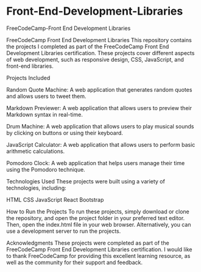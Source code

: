 # Front-End-Development-Libraries
 FreeCodeCamp-Front End Development Libraries
 
 
 FreeCodeCamp Front End Development Libraries
This repository contains the projects I completed as part of the FreeCodeCamp Front End Development Libraries certification.
These projects cover different aspects of web development, such as responsive design, CSS, JavaScript, and front-end libraries.

Projects Included

Random Quote Machine: A web application that generates random quotes and allows users to tweet them.

Markdown Previewer: A web application that allows users to preview their Markdown syntax in real-time.

Drum Machine: A web application that allows users to play musical sounds by clicking on buttons or using their keyboard.

JavaScript Calculator: A web application that allows users to perform basic arithmetic calculations.

Pomodoro Clock: A web application that helps users manage their time using the Pomodoro technique.

Technologies Used
These projects were built using a variety of technologies, including:

HTML
CSS
JavaScript
React
Bootstrap

How to Run the Projects
To run these projects, simply download or clone the repository, 
and open the project folder in your preferred text editor. Then, 
open the index.html file in your web browser. Alternatively, 
you can use a development server to run the projects.

Acknowledgments
These projects were completed as part of the FreeCodeCamp Front End Development Libraries certification.
I would like to thank FreeCodeCamp for providing this excellent learning resource, 
as well as the community for their support and feedback.


